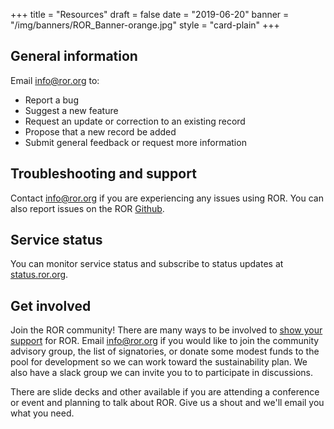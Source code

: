 +++
title = "Resources"
draft = false
date = "2019-06-20"
banner = "/img/banners/ROR_Banner-orange.jpg"
style = "card-plain"
+++

## General information

Email <info@ror.org> to:

-   Report a bug
-   Suggest a new feature
-   Request an update or correction to an existing record
-   Propose that a new record be added
-   Submit general feedback or request more information

## Troubleshooting and support

Contact <info@ror.org> if you are experiencing any issues using ROR. You can also report issues on the ROR [Github](https://www.github.com/ror-community).

## Service status

You can monitor service status and subscribe to status updates at [status.ror.org](https://status.ror.org).

## Get involved

Join the ROR community! There are many ways to be involved to [show your support](/supporters) for ROR. Email [info@ror.org](mailto:info@ror.org) if you would like to join the community advisory group, the list of signatories, or donate some modest funds to the pool for development so we can work toward the sustainability plan. We also have a slack group we can invite you to to participate in discussions.

There are slide decks and other available if you are attending a conference or event and planning to talk about ROR. Give us a shout and we'll email you what you need.
